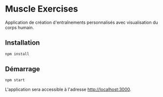 # Muscle Exercises

Application de création d'entraînements personnalisés avec visualisation du corps humain.

## Installation

```bash
npm install
```

## Démarrage

```bash
npm start
```

L'application sera accessible à l'adresse [http://localhost:3000](http://localhost:3000).